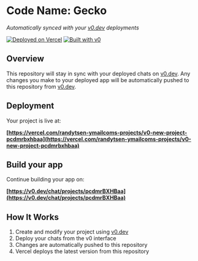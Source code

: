 # Code Name: Gecko

*Automatically synced with your [v0.dev](https://v0.dev) deployments*

[![Deployed on Vercel](https://img.shields.io/badge/Deployed%20on-Vercel-black?style=for-the-badge&logo=vercel)](https://vercel.com/randytsen-ymailcoms-projects/v0-new-project-pcdmrbxhbaa)
[![Built with v0](https://img.shields.io/badge/Built%20with-v0.dev-black?style=for-the-badge)](https://v0.dev/chat/projects/pcdmrBXHBaa)

## Overview

This repository will stay in sync with your deployed chats on [v0.dev](https://v0.dev).
Any changes you make to your deployed app will be automatically pushed to this repository from [v0.dev](https://v0.dev).

## Deployment

Your project is live at:

**[https://vercel.com/randytsen-ymailcoms-projects/v0-new-project-pcdmrbxhbaa](https://vercel.com/randytsen-ymailcoms-projects/v0-new-project-pcdmrbxhbaa)**

## Build your app

Continue building your app on:

**[https://v0.dev/chat/projects/pcdmrBXHBaa](https://v0.dev/chat/projects/pcdmrBXHBaa)**

## How It Works

1. Create and modify your project using [v0.dev](https://v0.dev)
2. Deploy your chats from the v0 interface
3. Changes are automatically pushed to this repository
4. Vercel deploys the latest version from this repository